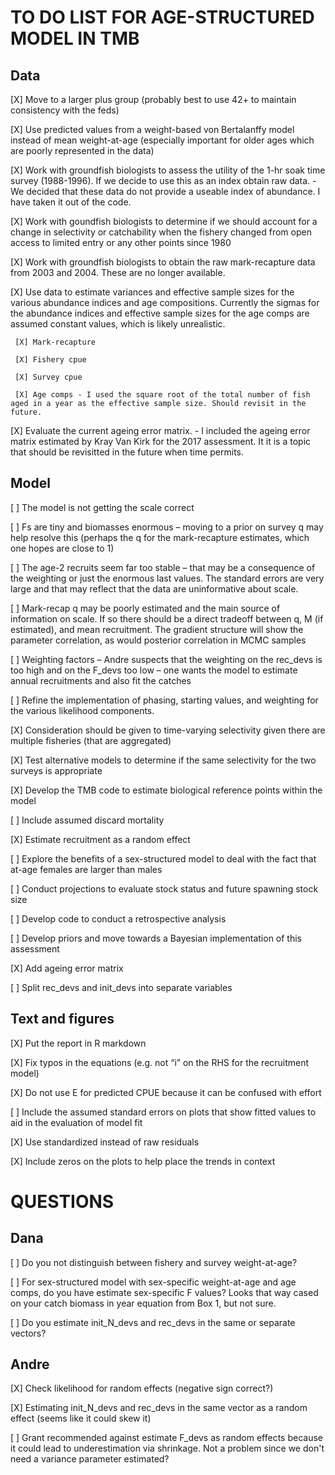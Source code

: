 # TO DO LIST FOR AGE-STRUCTURED MODEL IN TMB

## Data
[X] Move to a larger plus group (probably best to use 42+ to maintain consistency with the feds)

[X]	Use predicted values from a weight-based von Bertalanffy model instead of mean weight-at-age (especially important for older ages which are poorly represented in the data)

[X]	Work with groundfish biologists to assess the utility of the 1-hr soak time survey (1988-1996). If we decide to use this as an index obtain raw data. - We decided that these data do not provide a useable index of abundance. I have taken it out of the code.

[X]	Work with goundfish biologists to determine if we should account for a change in selectivity or catchability when the fishery changed from open access to limited entry or any other points since 1980

[X]	Work with groundfish biologists to obtain the raw mark-recapture data from 2003 and 2004. These are no longer available.

[X]	Use data to estimate variances and effective sample sizes for the various abundance indices and age compositions. Currently the sigmas for the abundance indices and effective sample sizes for the age comps are assumed constant values, which is likely unrealistic.
     
     [X] Mark-recapture
     
     [X] Fishery cpue
     
     [X] Survey cpue
     
     [X] Age comps - I used the square root of the total number of fish aged in a year as the effective sample size. Should revisit in the future.
      
[X]	Evaluate the current ageing error matrix. - I included the ageing error matrix estimated by Kray Van Kirk for the 2017 assessment. It it is a topic that should be revisitted in the future when time permits.


## Model

[ ] The model is not getting the scale correct 

[ ] Fs are tiny and biomasses enormous – moving to a prior on survey q may help resolve this (perhaps the q for the mark-recapture estimates, which one hopes are close to 1)

[ ] The age-2 recruits seem far too stable – that may be a consequence of the weighting or just the enormous last values. The standard errors are very large and that may reflect that the data are uninformative about scale.

[ ] Mark-recap q may be poorly estimated and the main source of information on scale. If so there should be a direct tradeoff between q, M (if estimated), and mean recruitment. The gradient structure will show the parameter correlation, as would posterior correlation in MCMC samples 

[ ] Weighting factors – Andre suspects that the weighting on the rec_devs is too high and on the F_devs too low – one wants the model to estimate annual recruitments and also fit the catches

[ ] Refine the implementation of phasing, starting values, and weighting for the various likelihood components.

[X] Consideration should be given to time-varying selectivity given there are multiple fisheries (that are aggregated)

[X] Test alternative models to determine if the same selectivity for the two surveys is appropriate 

[X] Develop the TMB code to estimate biological reference points within the model

[ ] Include assumed discard mortality

[X] Estimate recruitment as a random effect 

[ ] Explore the benefits of a sex-structured model to deal with the fact that at-age females are larger than males

[ ] Conduct projections to evaluate stock status and future spawning stock size

[ ] Develop code to conduct a retrospective analysis

[ ] Develop priors and move towards a Bayesian implementation of this assessment

[X] Add ageing error matrix

[ ] Split rec_devs and init_devs into separate variables

## Text and figures

[X] Put the report in R markdown

[X] Fix typos in the equations (e.g. not “i” on the RHS for the recruitment model)

[X] Do not use E for predicted CPUE because it can be confused with effort

[ ] Include the assumed standard errors on plots that show fitted values to aid in the evaluation of model fit

[X] Use standardized instead of raw residuals 

[X] Include zeros on the plots to help place the trends in context

# QUESTIONS

## Dana

[ ] Do you not distinguish between fishery and survey weight-at-age?

[ ] For sex-structured model with sex-specific weight-at-age and age comps, do you have estimate sex-specific F values? Looks that way cased on your catch biomass in year equation from Box 1, but not sure.

[ ] Do you estimate init_N_devs and rec_devs in the same or separate vectors?

## Andre

[X] Check likelihood for random effects (negative sign correct?)

[X] Estimating init_N_devs and rec_devs in the same vector as a random effect (seems like it could skew it)

[ ] Grant recommended against estimate F_devs as random effects because it could lead to underestimation via shrinkage. Not a problem since we don't need a variance parameter estimated?